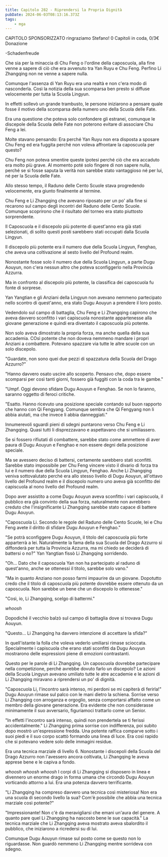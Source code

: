 ```yaml
---
title: Capitolo 282 - Riprendersi la Propria Dignità
pubDate: 2024-06-03T08:13:16.373Z
tags:
    - mga
---
```



CAPITOLO SPONSORIZZATO ringraziamo Stefano!
0 Capitoli in coda, 0/3€ Donazione


-Schadenfreude


Che sia per la minaccia di Chu Feng o l'ordine della caposcuola, alla fine venne a sapere di ciò che era avvenuto tra Yan Ruyu e Chu Feng. Perfino Li Zhangqing non ne venne a sapere nulla.


Comunque l'assenza di Yan Ruyu era una realtà e non c'era modo di nasconderla. Così la notizia della sua scomparsa ben presto si diffuse velocemente per tutta la Scuola Lingyun.


In effetti sollevò un grande trambusto, le persone iniziarono a pensare quale fosse il motivo della scomparsa della numero uno della Scuola delle Fate.


Era una questione che poteva solo confondere gli estranei, comunque le discepole della Scuola delle Fate non poterono evitare di associare Chu Feng a lei.


Molte stavano pensando: Era perché Yan Ruyu non era disposta a sposare Chu Feng ed era fuggita perché non voleva affrontare la caposcuola per questo?


Chu Feng non poteva smentire queste ipotesi perché ciò che era accaduto era molto più grave. Al momento poté solo fingere di non sapere nulla, perché se si fosse saputa la verità non sarebbe stato vantaggioso né per lui, né per la Scuola delle Fate.


Allo stesso tempo, il Raduno delle Cento Scuole stava progredendo velocemente, era giunto finalmente al termine.


Chu Feng e Li Zhangqing che avevano riposato per un po' alla fine si recarono sul campo degli incontri del Raduno delle Cento Scuole. Comunque scoprirono che il risultato del torneo era stato piuttosto sorprendente.


Il Caposcuola e il discepolo più potente di quest'anno era già stati selezionati, di solito questi posti sarebbero stati occupati dalla Scuola Lingyun.


Il discepolo più potente era il numero due della Scuola Lingyun, Fenghao, che aveva una coltivazione al sesto livello del Profound realm.


Nonostante fosse solo il numero due della Scuola Lingyun, a parte Dugu Aouyun, non c'era nessun altro che poteva sconfiggerlo nella Provincia Azzurra.


Ma in confronto al discepolo più potente, la classifica dei caposcuola fu fonte di sorprese.


Yan Yangtian e gli Anziani della Lingyun non avevano nemmeno partecipato nello scontro di quest'anno, era stato Dugu Aouyun a prendere il loro posto.


Vedendolo sul campo di battaglia, Chu Feng e Li Zhangqing capirono che aveva davvero sconfitto i vari capiscuola nonostante appartenesse alla giovane generazione e quindi era diventato il caposcuola più potente.


Non solo aveva dimostrato la propria forza, ma anche quella della sua accademia. COsì potente che non doveva nemmeno mandare i propri Anziani a combattere. Potevano spazzare via tutte le altre scuole con un solo discepolo.


"Guardate, non sono quei due pezzi di spazzatura della Scuola del Drago Azzurro?"


"Hanno davvero osato uscire allo scoperto. Pensavo che, dopo essere scomparsi per così tanti giorni, fossero già fuggiti con la coda tra le gambe."


"Umpf. Oggi devono sfidare Dugu Aouyun e Fenghao. Se non lo faranno, saranno oggetto di feroci critiche.


"Esatto. Hanno ricevuto una posizione speciale contando sul buon rapporto che hanno con Qi Fengyang. Comunque sembra che Qi Fengyang non li abbia aiutati, ma che invece li abbia danneggiati."


Innumerevoli sguardi pieni di sdegni puntarono verso Chu Feng e Li Zhangqing. Quasi tutti li disprezzavano e aspettavano che si umiliassero.


Se si fossero rifiutati di combattere, sarebbe stato come ammettere di aver paura di Dugu Aouyun e Fenghao e non essere degni della posizione speciale.


Ma se avessero deciso di battersi, certamente sarebbero stati sconfitti. Sarebbe stato impossibile per Chu Feng vincere visto il divario di forza tra lui e il numero due della Scuola Lingyun, Fenghao. Anche Li Zhangqing veniva sottovalutato perché era allo stesso livello di Dugu Aouyun, all'ottavo livello del Profound realm e il discepolo numero uno aveva già sconfitto dei capiscuola al nono livello del Profound realm.


Dopo aver assistito a come Dugu Aouyun aveva sconfitto i vari capiscuola, il pubblico era già convinto della sua forza, naturalmente non avrebbero creduto che l'insignificante Li Zhangqing sarebbe stato capace di battere Dugu Aouyun.


"Caposcuola Li. Secondo le regole del Raduno delle Cento Scuole, lei e Chu Feng avete il diritto di sfidare Dugu Aouyun e Fenghao."


"Se potrà sconfiggere Dugu Aouyun, il titolo del caposcuola più forte apparterrà a lei.
Naturalmente la fama della sua Scuola del Drago Azzurro si diffonderà per tutta la Provincia Azzurra, ma mi chiedo se deciderà di battersi o no?" Yan Yangtian fissò Li Zhangqing sorridendo.


"Oh... Dato che il caposcuola Yan non ha partecipato al raduno di quest'anno, anche se ottenessi il titolo, sarebbe solo vano."


"Ma in quanto Anziano non posso farmi impaurire da un giovane. Dopotutto credo che il titolo di caposcuola più potente dovrebbe essere ottenuto da un caposcuola. Non sarebbe un bene che un discepolo lo ottenesse."


"Così, io, Li Zhangqing, scelgo di battermi."


*whoosh*


Dopodiché il vecchio balzò sul campo di battaglia dove si trovava Dugu Aouyun.


"Questo... Li Zhangqing ha davvero intenzione di accettare la sfida?"


In quell'istante la folla che voleva vederlo umiliarsi rimase scioccata. Specialmente i capiscuola che erano stati sconfitti da Dugu Aouyun mostrarono delle espressioni piene di emozioni contrastanti.


Questo per le parole di Li Zhangqing. Un caposcuola dovrebbe partecipare nella competizione, perché avrebbe dovuto farlo un discepolo? Le azioni della Scuola Lingyun avevano umiliato tutte le atre accademie e le azioni di Li Zhangqing miravano a riprendersi un po' di dignità.


"Caposcuola Li, l'incontro sarà intenso, mi perdoni se mi capiterà di ferirla!" Dugu Aouyun rimase sul palco con le mani dietro la schiena. Sorrise verso Li Zhangqing con arroganza e orgoglio, senza comportarsi affatto come un membro della giovane generazione. Era evidente che non considerasse minimamente il suo avversario, figuriamoci trattarlo come un Senior.


"In effetti l'incontro sarà intenso, quindi non prendertela se ti ferissi accidentalmente." Li Zhangqing prima sorrise con indifferenza, poi subito dopo mostrò un'espressione fredda. Una potente raffica comparve sotto i suoi piedi e il suo corpo scattò formando una linea di luce. Era così rapido che si potevano vedere solo delle immagini residue.


Era una tecnica marziale di livello 6. Nonostante i discepoli della Scuola del Drago Azzurro non l'avessero ancora coltivata, Li Zhangqing le aveva apprese bene e le capiva a fondo.


*whoosh whoosh whoosh* I corpi di Li Zhangqing si disposero in linea e divennero un enorme drago in forma umana che circondò Dugu Aouyun vorticando attorno a lui. Era una potenza davvero terrificante.


"Li Zhangqing ha compreso davvero una tecnica così misteriosa! Non era una scuola di secondo livello la sua? Com'è possibile che abbia una tecnica marziale così potente?"


"Impressionante! Non c'è da meravigliarsi che emani un'aura del genere. A quanto pare quel Li Zhangqing ha nascosto bene le sue capacità." La tecnica marziale che Li Zhangqing aveva mostrato aveva sbalordito il pubblico, che iniziarono a ricredersi su di lui.


Comunque Dugu Aouyun rimase sul posto come se questo non lo riguardasse. Non guardò nemmeno Li Zhangqing mentre sorrideva con sdegno.







